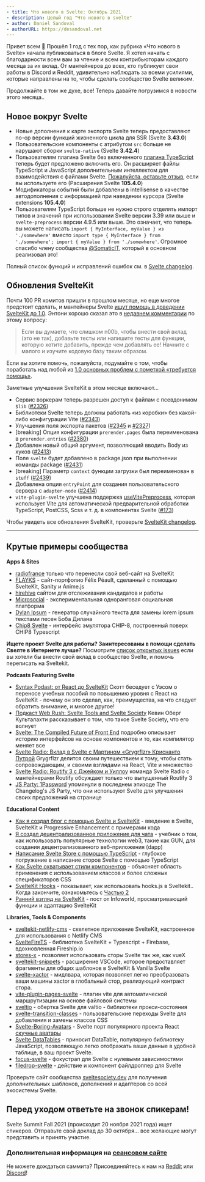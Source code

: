 ```yaml
---
- title: Что нового в Svelte: Октябрь 2021
- description: Целый год "Что нового в svelte"
- author: Daniel Sandoval
- authorURL: https://desandoval.net
---
```


Привет всем 👋 Прошёл 1 год с тех пор, как рубрика «Что нового в Svelte» начала публиковаться в блоге Svelte. Я хотел начать с благодарности всем вам за чтение и всем контрибьюторам каждого месяца за их вклад. От мантейнеров до всех, кто публикует свои работы в Discord и Reddit, удивительно наблюдать за всеми усилиями, которые направлены на то, чтобы сделать сообщество Svelte великим.

Продолжайте в том же духе, все! Теперь давайте погрузимся в новости этого месяца..

## Новое вокруг Svelte

- Новые дополнения к карте экспорта Svelte теперь предоставляют no-op версии функций жизненного цикла для SSR (Svelte **3.43.0**)
- Пользовательские компоненты с атрибутом `src` больше не нарушают сборки `svelte-native` (Svelte **3.42.4**)
- Пользователям плагина Svelte без включенного [плагина TypeScript](https://www.npmjs.com/package/typescript-svelte-plugin) теперь будет предложено включить его. Он расширяет файлы TypeScript и JavaScript дополнительным интеллектом для взаимодействия с файлами Svelte. [Пожалуйста, оставьте отзыв](https://github.com/sveltejs/language-tools/issues/580), если вы используете его (Расширения Svelte **105.4.0**)
- Модификаторы событий были добавлены в intellisense в качестве автодополнения с информацией при наведении курсора (Svelte extensions **105.4.0**)
- Пользователям TypeScript больше не нужно строго отделять импорт типов и значений при использовании Svelte версии 3.39 или выше и `svelte-preprocess` версии 4.9.5 или выше. Это означает, что теперь вы можете написать `import { MyInterface, myValue } из './somewhere'` вместо `import type { MyInterface } from './somewhere'; import { myValue } from './somewhere'`. Огромное спасибо члену сообщества [@SomaticIT](https://github.com/SomaticIT), который в основном реализовал это!

Полный список функций и исправлений ошибок см. в [Svelte changelog](https://github.com/sveltejs/svelte/blob/master/CHANGELOG.md).

## Обновления SvelteKit

Почти 100 PR комитов пришли в прошлом месяце, но еще многое предстоит сделать, и мантейнеры Svelte [ищут помощь в доведении SvelteKit до 1.0](https://github.com/sveltejs/kit/issues/2100). Энтони хорошо сказал это в [недавнем комментарии](https://github.com/sveltejs/kit/issues/2100#issuecomment-895446285) по этому вопросу:

> Если вы думаете, что слишком n00b, чтобы внести свой вклад (это не так), добавьте тесты или напишите тесты для функции, которую хотите добавить, прежде чем добавлять ее! Начните с малого и изучите кодовую базу таким образом.

Если вы хотите помочь, пожалуйста, подумайте о том, чтобы поработать над любой из [1.0 основных проблем с пометкой «требуется помощь»](https://github.com/sveltejs/kit/issues?q=is%3Aopen+is%3Aissue+milestone%3A1.0+label%3A%22help+wanted%22).

Заметные улучшения SvelteKit в этом месяце включают...

- Сервис воркерам теперь разрешен доступ к файлам с псевдонимом `$lib` ([#2326](https://github.com/sveltejs/kit/pull/2326))
- Библиотеки Svelte теперь должны работать «из коробки» без какой-либо конфигурации Vite ([#2343](https://github.com/sveltejs/kit/pull/2343))
- Улучшения поля экспорта пакетов ([#2345](https://github.com/sveltejs/kit/pull/2345) и [#2327](https://github.com/sveltejs/kit/pull/2327))
- [breaking] Опция конфигурации `prerender.pages` была переименована в `prerender.entries` ([#2380](https://github.com/sveltejs/kit/pull/2380))
- Добавлен новый общий аргумент, позволяющий вводить Body из хуков ([#2413](https://github.com/sveltejs/kit/pull/2413))
- Поле `svelte` будет добавлено в package.json при выполнении команды package ([#2431](https://github.com/sveltejs/kit/pull/2431))
- [breaking] Параметр `context` функции загрузки был переименован в `stuff` ([#2439](https://github.com/sveltejs/kit/pull/2439))
- Добавлена опция `entryPoint` для создания пользовательского сервера с `adapter-node` ([#2414](https://github.com/sveltejs/kit/pull/2414))
- `vite-plugin-svelte` улучшена поддержка [useVitePreprocess](https://github.com/sveltejs/vite-plugin-svelte/blob/main/docs/config.md#usevitepreprocess), которая использует Vite для автоматической предварительной обработки TypeScript, PostCSS, Scss и т. д. в компонентах Svelte ([#173](https://github.com/sveltejs/vite-plugin-svelte/pull/173))

Чтобы увидеть все обновления SvelteKit, проверьте [SvelteKit changelog](https://github.com/sveltejs/kit/blob/master/packages/kit/changeLog.md).

---

## Крутые примеры сообщества

**Apps & Sites**
- [radiofrance](https://www.radiofrance.fr/) только что перенесли свой веб-сайт на SvelteKit
- [FLAYKS](https://flayks.com/) - сайт-портфолио Félix Péault, сделанный с помощью SvelteKit, Sanity и Anime.js
- [hirehive](https://www.hirehive.com/) сайтом для отслеживания кандидатов и работы
- [Microsocial](https://microsocial.xyz/) - экспериментальная одноранговая социальная платформа
- [Dylan Ipsum](https://www.dylanlyrics.app/) - генератор случайного текста для замены lorem ipsum текстами песен Боба Дилана
- [Chip8 Svelte](https://github.com/mikeyhogarth/chip8-svelte) - интерфейс эмулятора CHIP-8, построенный поверх CHIP8 Typescript

**Ищете проект Svelte для работы? Заинтересованы в помощи сделать Свелте в Интернете лучше?** 
Посмотрите [список открытых issues](https://github.com/svelte-society/sveltesociety-2021/issues) если вы хотели бы внести свой вклад в сообщество Svelte, и помочь переписать на Sveltekit.

**Podcasts Featuring Svelte**
- [Syntax Podast: от React до SvelteKit](https://podcasts.apple.com/us/podcast/from-react-to-sveltekit/id1253186678?I=1000536276106) Скотт беседует с Уэсом о переносе учебных пособий по повышению уровня с React на SvelteKit - почему он это сделал, как, преимущества, на что следует обратить внимание, и многое другое!
- [Подкаст Web Rush: Svelte Tools and Svelte Society](https://www.webrush.io/episodes/episode-150-svelte-tools-and-svelte-society) Кевин Оберг Культалахти рассказывает о том, что такое Svelte Society, что его волнует
- [Svelte: The Compiled Future of Front End](https://www.arahansen.com/the-compiled-future-of-front-end/) подробно описывает историю интерфейсов на основе компонентов и то, как компилятор меняет все
- [Svelte Radio: Вклад в Svelte с Мартином «Grygrflzr» Криснанто Путрой](https://share.transistor.fm/s/10aa305c) Grygrflzr делится своим путешествием к тому, чтобы стать сопровождающим, и своими взглядами на React, Vite и множество
- [Svelte Radio: Routify 3 с Джейком и Уиллоу](https://share.transistor.fm/s/10aa305c) команда Svelte Radio с мантейнерами Routify обсуждает только что выпущенный Routify 3
- [JS Party: 1Password](https://twitter.com/geoffrich_/status/1441816829853253640?S=20) упомянули в последнем эпизоде The Changelog's JS Party, что они используют Svelte для улучшения своих предложений на странице

**Educational Content**
- [Как я создал блог с помощью Svelte и SvelteKit](https://fantinel.dev/blog-development-sveltekit/) - введение в Svelte, SvelteKit и Progressive Enhancement с примерами кода
- [Я создал децентрализованное приложение для чата](https://www.youtube.com/watch?v=J5x3OMXjgMc) - учебник о том, как использовать популярные технологии web3, такие как GUN, для создания децентрализованного веб-приложения (dapp)
- [Написание Svelte Store с помощью TypeScript](https://javascript.plainenglish.io/writing-a-svelte-store-with-typescript-22fa1c901a4) - глубокое погружение в написание сторов Svelte с помощью TypeScript
- [Как Svelte охватывает стили компонентов](https://geoffrich.net/posts/svelte-scoped-styles/) - объясняет область применения с использованием классов и более сложных спецификаторов CSS
- [SvelteKit Hooks](https://www.youtube.com/watch?v=RarufLoEL08) - показывает, как использовать hooks.js в Sveltekit.. Когда закончите, ознакомьтесь с [Частью 2](https://www.youtube.com/watch?v=RmIBG3G0-VY)
- [Ранний взгляд на SvelteKit](https://www.infoworld.com/article/3630395/an-early-look-at-sveltekit.html) - пост от Infoworld, просматривающий функции и адаптацию SvelteKit

**Libraries, Tools & Components**
- [sveltekit-netlify-cms](https://github.com/buhrmi/sveltekit-netlify-cms) - скелетное приложение SvelteKit, настроенное для использования с Netlify CMS
- [SvelteFireTS](https://github.com/jacobbowdoin/sveltefirets) - библиотека SvelteKit + Typescript + Firebase, вдохновленная Fireship.io
- [stores-x](https://github.com/Anyass3/stores-x) - позволяет использовать сторы Svelte так же, как vueX
- [sveltekit-snippets](https://github.com/stordahl/sveltekit-snippets) - расширение VSCode, которое предоставляет фрагменты для общих шаблонов в SvelteKit & Vanilla Svelte
- [svelte-xactor](https://github.com/wobsoriano/svelte-xactor) - мидлвара, которая позволяет легко преобразовать ваши машины xactor в глобальный стор, реализующий контракт стора.
- [vite-plugin-pages-svelte](https://github.com/aldy505/vite-plugin-pages-svelte) - плагин vite для автоматической маршрутизации на основе файловой системы
- [sveltio](https://www.npmjs.com/package/sveltio) - обертка Svelte для valtio - библиотеки прокси-состояния
- [svelte-transition-classes](https://github.com/rmarscher/svelte-transition-classes) - пользовательские переходы Svelte для добавления и замены классов CSS
- [Svelte-Boring-Avatars](https://github.com/paolotiu/svelte-boring-avatars) - Svelte порт популярного проекта React [скучные аватары](https://github.com/boringdesigners/boring-avatars)
- [Svelte DataTables](https://github.com/homescriptone/svelte-datatables) - приносит DataTable, популярную библиотеку JavaScript, позволяющую легко отображать ваши данные в удобной таблице, в ваш проект Svelte.
- [focus-svelte](https://github.com/chanced/focus-svelte) - фокустрап для Svelte с нулевыми зависимостями
- [filedrop-svelte](https://github.com/chanced/filedrop-svelte) - действие и компонент файлдроппер для Svelte


Проверьте сайт сообщества [sveltesociety.dev](https://sveltesociety.dev/templates/) для получения дополнительных шаблонов, дополнений и адаптеров со всей экосистемы Svelte.


## Перед уходом ответьте на звонок спикерам!

Svelte Summit Fall 2021 (происходит 20 ноября 2021 года) ищет спикеров. Отправьте свой доклад до 30 октября... все желающие могут представить и принять участие.

### Дополнительная информация на [сеансовом сайте](https://sessionize.com/svelte-summit-fall-2021/)

Не можете дождаться саммита? Присоединяйтесь к нам на [Reddit](https://www.reddit.com/r/sveltejs/) или [Discord](https://discord.com/invite/yy75DKs)!
